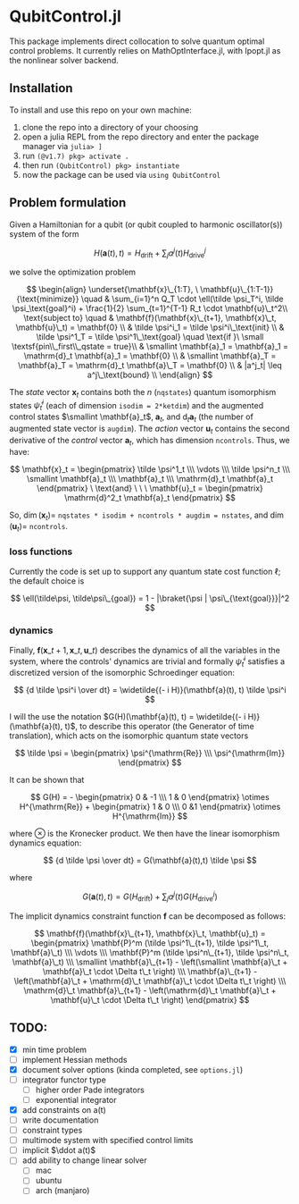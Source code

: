 # QubitControl.jl

This package implements direct collocation to solve quantum optimal control problems. It currently relies on MathOptInterface.jl, with Ipopt.jl as the nonlinear solver backend.

## Installation

To install and use this repo on your own machine:

1. clone the repo into a directory of your choosing
2. open a julia REPL from the repo directory and enter the package manager via `julia> ]`
3. run `(@v1.7) pkg> activate .` 
4. then run `(QubitControl) pkg> instantiate`
5. now the package can be used via `using QubitControl`


## Problem formulation

Given a Hamiltonian for a qubit (or qubit coupled to harmonic oscillator(s)) system of the form

$$
H(\mathbf{{a}}(t), t ) = H_{\text{drift}} + \sum_{j} a^j(t) H_{\text{drive}}^j
$$

we solve the optimization problem

$$
\begin{align}
\underset{\mathbf{x}\_{1:T}, \ \mathbf{u}\_{1:T-1}}{\text{minimize}} \quad
& \sum_{i=1}^n Q_T \cdot \ell(\tilde \psi_T^i, \tilde \psi_\text{goal}^i) + \frac{1}{2} \sum_{t=1}^{T-1} R_t \cdot \mathbf{u}\_t^2\\ 
\text{subject to} \quad 
& \mathbf{f}(\mathbf{x}\_{t+1}, \mathbf{x}\_t, \mathbf{u}\_t) = \mathbf{0}  \\
&  \tilde \psi^i_1 = \tilde \psi^i\_\text{init} \\
& \tilde \psi^1_T = \tilde \psi^1\_\text{goal} \quad \text{if }\ \small \textsf{pin\\_first\\_qstate = true}\\
& \smallint \mathbf{a}_1 = \mathbf{a}_1 = \mathrm{d}_t \mathbf{a}_1 = \mathbf{0} \\  
& \smallint \mathbf{a}_T = \mathbf{a}_T = \mathrm{d}_t \mathbf{a}\_T = \mathbf{0} \\
& |a^j_t| \leq a^j\_\text{bound} \\
\end{align}
$$

The *state* vector $\mathbf{x}_t$ contains both the $n$ (`nqstates`) quantum isomorphism states $\tilde \psi^i_t$ (each of dimension `isodim = 2*ketdim`) and the augmented control states $\smallint \mathbf{a}_t$, $\mathbf{a}_t$, and $\mathrm{d}_t \mathbf{a}_t$ (the number of augmented state vector is `augdim`). The *action* vector $\mathbf{u}_t$ contains the second derivative of the *control* vector $\mathbf{a}_t$, which has dimension `ncontrols`. Thus, we have:

$$
\mathbf{x}_t = \begin{pmatrix} \tilde \psi^1_t \\\ \vdots \\\ \tilde \psi^n_t \\\ \smallint \mathbf{a}_t \\\ \mathbf{a}_t \\\ \mathrm{d}_t \mathbf{a}_t \end{pmatrix} \ \text{and} \ \ \ \mathbf{u}_t = \begin{pmatrix} \mathrm{d}^2_t \mathbf{a}_t  \end{pmatrix}
$$

So, $\dim(\mathbf{x}_t) =$ `nqstates * isodim + ncontrols * augdim = nstates`, and $\dim(\mathbf{u}_t)=$ `ncontrols`.

### loss functions

Currently the code is set up to support any quantum state cost function $\ell$; the default choice is

$$
\ell(\tilde\psi, \tilde\psi\_{goal}) = 1 - |\braket{\psi | \psi\_{\text{goal}}}|^2
$$

### dynamics

Finally, $\mathbf{f}(\mathbf{x}\_{t+1}, \mathbf{x}\_t, \mathbf{u}\_t)$ describes the dynamics of all the variables in the system, where the controls' dynamics are trivial and formally $\tilde \psi^i_t$ satisfies a discretized version of the isomorphic Schroedinger equation:

$$
{d \tilde \psi^i \over dt} = \widetilde{(- i H)}(\mathbf{a}(t), t) \tilde \psi^i
$$

I will the use the notation $G(H)(\mathbf{a}(t), t) = \widetilde{(- i H)}(\mathbf{a}(t), t)$, to describe this operator (the Generator of time translation), which acts on the isomorphic quantum state vectors 

$$
\tilde \psi = \begin{pmatrix} \psi^{\mathrm{Re}} \\\ \psi^{\mathrm{Im}} \end{pmatrix}
$$ 

It can be shown that

$$
G(H) =  - \begin{pmatrix} 0 & -1 \\\ 1 & 0 \end{pmatrix} \otimes H^{\mathrm{Re}} + \begin{pmatrix} 1 & 0 \\\ 0 &1 \end{pmatrix} \otimes H^{\mathrm{Im}}
$$

where $\otimes$ is the Kronecker product.  We then have the linear isomorphism dynamics equation:

$$
{d \tilde \psi \over dt} = G(\mathbf{a}(t),t) \tilde \psi
$$

where

$$
G(\mathbf{a}(t),t) = G(H_{\text{drift}}) + \sum_j a^j(t) G(H_{\text{drive}}^j) 
$$

The implicit dynamics constraint function $\mathbf{f}$ can be decomposed as follows:

$$
\mathbf{f}(\mathbf{x}\_{t+1}, \mathbf{x}\_t, \mathbf{u}_t) 
= \begin{pmatrix} 
  \mathbf{P}^m (\tilde \psi^1\_{t+1}, \tilde \psi^1\_t, \mathbf{a}\_t) \\\ 
  \vdots \\\
  \mathbf{P}^m (\tilde \psi^n\_{t+1}, \tilde \psi^n\_t, \mathbf{a}\_t) \\\
  \smallint \mathbf{a}\_{t+1} - \left(\smallint \mathbf{a}\_t + \mathbf{a}\_t \cdot \Delta t\_t  \right) \\\
  \mathbf{a}\_{t+1} - \left(\mathbf{a}\_t + \mathrm{d}\_t \mathbf{a}\_t \cdot \Delta t\_t  \right) \\\
  \mathrm{d}\_t \mathbf{a}\_{t+1} - \left(\mathrm{d}\_t \mathbf{a}\_t + \mathbf{u}\_t \cdot \Delta t\_t \right)
  \end{pmatrix}
$$

## TODO: 

- [x] min time problem
- [ ] implement Hessian methods
- [x] document solver options (kinda completed, see `options.jl`)
- [ ] integrator functor type
  - [ ] higher order Pade integrators
  - [ ] exponential integrator
- [x] add constraints on a(t)
- [ ] write documentation 
- [ ] constraint types
- [ ] multimode system with specified control limits
- [ ] implicit $\ddot a(t)$
- [ ] add ability to change linear solver
  - [ ] mac
  - [ ] ubuntu
  - [ ] arch (manjaro)
